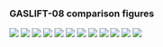 ### GASLIFT-08 comparison figures

![](figs/GASLIFT-08_FIELD-RATE.png)
![](figs/GASLIFT-08_FIELD-TOTAL.png)
![](figs/GASLIFT-08_GROUP-B1.png)
![](figs/GASLIFT-08_GROUP-C1.png)
![](figs/GASLIFT-08_GROUP-M5N.png)
![](figs/GASLIFT-08_GROUP-M5S.png)
![](figs/GASLIFT-08_GROUP-PLAT-A.png)
![](figs/GASLIFT-08_WELL-B-1H.png)
![](figs/GASLIFT-08_WELL-B-2H.png)
![](figs/GASLIFT-08_WELL-B-3H.png)
![](figs/GASLIFT-08_WELL-C-1H.png)
![](figs/GASLIFT-08_WELL-C-2H.png)
